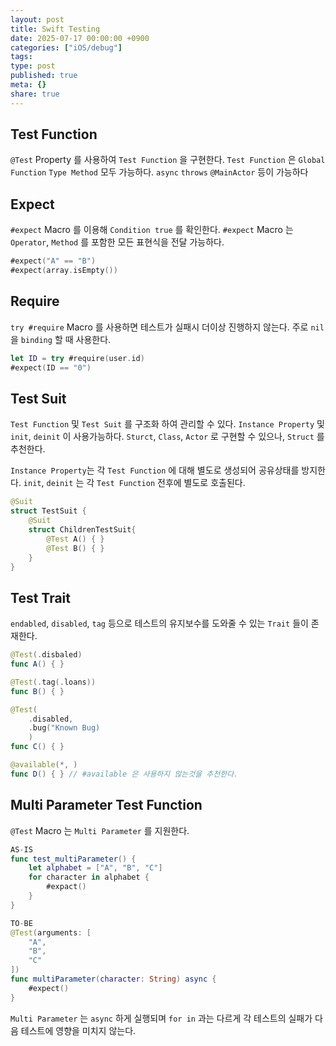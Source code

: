 ```yaml
---
layout: post
title: Swift Testing
date: 2025-07-17 00:00:00 +0900
categories: ["iOS/debug"]
tags: 
type: post
published: true
meta: {}
share: true
---
```

## Test Function
`@Test` Property 를 사용하여 `Test Function` 을 구현한다.
`Test Function` 은 `Global Function` `Type Method` 모두 가능하다.
`async` `throws` `@MainActor` 등이 가능하다
## Expect
`#expect` Macro 를 이용해 `Condition true` 를 확인한다.
`#expect` Macro 는 `Operator`, `Method` 를 포함한 모든 표현식을 전달 가능하다.
```swift
#expect("A" == "B")
#expect(array.isEmpty())
```
## Require
`try #require` Macro 를 사용하면 테스트가 실패시 더이상 진행하지 않는다.
주로 `nil` 을 `binding` 할 때 사용한다.
```swift
let ID = try #require(user.id)
#expect(ID == "0")
```
## Test Suit
`Test Function` 및 `Test Suit` 를 구조화 하여 관리할 수 있다.
`Instance Property` 및 `init`, `deinit` 이 사용가능하다.
`Sturct`, `Class`, `Actor` 로 구현할 수 있으나, `Struct` 를 추천한다.

`Instance Property`는 각 `Test Function` 에 대해 별도로 생성되어 공유상태를 방지한다.
`init`, `deinit` 는 각 `Test Function` 전후에 별도로 호출된다.
```swift
@Suit
struct TestSuit { 
	@Suit
	struct ChildrenTestSuit{ 
		@Test A() { }
		@Test B() { }
	}
}
```
## Test Trait
`endabled`, `disabled`, `tag` 등으로 테스트의 유지보수를 도와줄 수 있는 `Trait` 들이 존재한다.
```swift
@Test(.disbaled)
func A() { }

@Test(.tag(.loans))
func B() { }

@Test(
	.disabled,
	.bug("Known Bug)
	)
func C() { }

@available(*, )
func D() { } // #available 은 사용하지 않는것을 추천한다.
```
## Multi Parameter Test Function
`@Test` Macro 는 `Multi Parameter` 를 지원한다.
```swift
AS-IS
func test_multiParameter() { 
	let alphabet = ["A", "B", "C"]
	for character in alphabet {
		#expact()
	}
}

TO-BE
@Test(arguments: [ 
	"A",
	"B",
	"C"
])
func multiParameter(character: String) async { 
	#expect()
}
```
`Multi Parameter` 는 `async` 하게 실행되며 `for in` 과는 다르게 각 테스트의 실패가 다음 테스트에 영향을 미치지 않는다.
